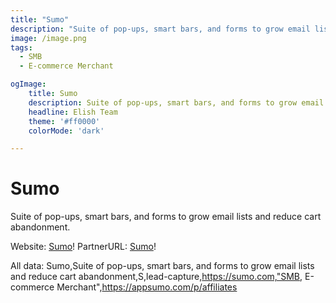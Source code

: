```yaml
---
title: "Sumo"
description: "Suite of pop-ups, smart bars, and forms to grow email lists and reduce cart abandonment"
image: /image.png
tags:
  - SMB
  - E-commerce Merchant

ogImage:
    title: Sumo
    description: Suite of pop-ups, smart bars, and forms to grow email lists and reduce cart abandonment
    headline: Elish Team
    theme: '#ff0000'
    colorMode: 'dark'

---
```


# Sumo

Suite of pop-ups, smart bars, and forms to grow email lists and reduce cart abandonment.

Website: [Sumo](https://sumo.com)!
PartnerURL: [Sumo](https://appsumo.com/p/affiliates)!

All data:
Sumo,Suite of pop-ups, smart bars, and forms to grow email lists and reduce cart abandonment,S,lead-capture,https://sumo.com,"SMB, E-commerce Merchant",https://appsumo.com/p/affiliates